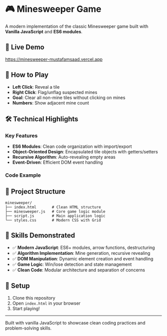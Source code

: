 # 🎮 Minesweeper Game

A modern implementation of the classic Minesweeper game built with **Vanilla JavaScript** and **ES6 modules**.

## 🚀 Live Demo

https://minesweeper-mustafamsaad.vercel.app

## 🎯 How to Play

- **Left Click**: Reveal a tile
- **Right Click**: Flag/unflag suspected mines
- **Goal**: Clear all non-mine tiles without clicking on mines
- **Numbers**: Show adjacent mine count

## 🛠️ Technical Highlights

### Key Features

- **ES6 Modules**: Clean code organization with import/export
- **Object-Oriented Design**: Encapsulated tile objects with getters/setters
- **Recursive Algorithm**: Auto-revealing empty areas
- **Event-Driven**: Efficient DOM event handling

### Code Example

## 📁 Project Structure

```
minesweeper/
├── index.html       # Clean HTML structure
├── minesweeper.js   # Core game logic module
├── script.js        # Main application logic
└── styles.css       # Modern CSS with Grid
```

## 🎯 Skills Demonstrated

- ✅ **Modern JavaScript**: ES6+ modules, arrow functions, destructuring
- ✅ **Algorithm Implementation**: Mine generation, recursive revealing
- ✅ **DOM Manipulation**: Dynamic element creation and event handling
- ✅ **Game Logic**: Win/lose detection and state management
- ✅ **Clean Code**: Modular architecture and separation of concerns

## 🔧 Setup

1. Clone this repository
2. Open `index.html` in your browser
3. Start playing!

---

Built with vanilla JavaScript to showcase clean coding practices and problem-solving skills.
